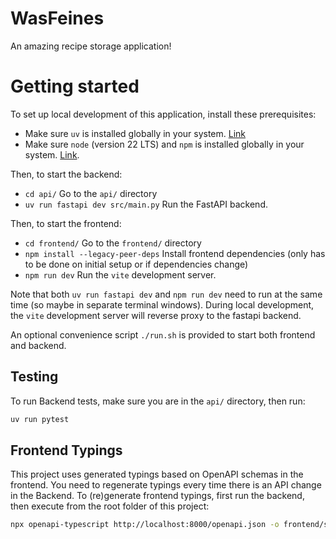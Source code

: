 WasFeines
=========

An amazing recipe storage application!

# Getting started

To set up local development of this application, install these prerequisites:

* Make sure `uv` is installed globally in your system. [Link](https://docs.astral.sh/uv/)
* Make sure `node` (version 22 LTS) and `npm` is installed globally in your system. [Link](https://docs.npmjs.com/downloading-and-installing-node-js-and-npm).

Then, to start the backend:

* `cd api/` Go to the `api/` directory
* `uv run fastapi dev src/main.py` Run the FastAPI backend.

Then, to start the frontend:

* `cd frontend/` Go to the `frontend/` directory
* `npm install --legacy-peer-deps` Install frontend dependencies (only has to be done on initial setup or if dependencies change)
* `npm run dev` Run the `vite` development server.

Note that both `uv run fastapi dev` and `npm run dev` need to run at the same time (so maybe in separate terminal windows). During local development, the `vite` development server will reverse proxy to the fastapi backend.

An optional convenience script `./run.sh` is provided to start both frontend and backend.

## Testing

To run Backend tests, make sure you are in the `api/` directory, then run:

```bash
uv run pytest
```

## Frontend Typings

This project uses generated typings based on OpenAPI schemas in the frontend. You need to regenerate typings every time there is an API change in the Backend. To (re)generate frontend typings, first run the backend, then execute from the root folder of this project:

```bash
npx openapi-typescript http://localhost:8000/openapi.json -o frontend/src/api/schema.d.ts
```